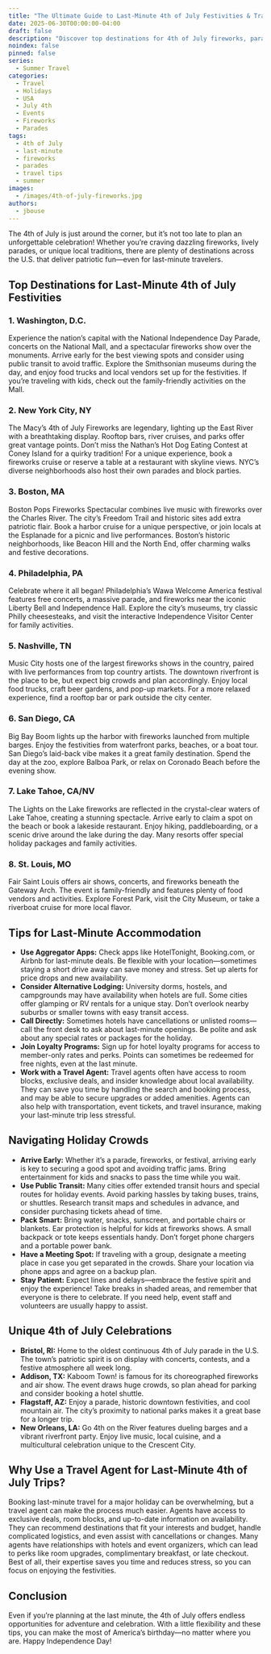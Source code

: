 ```yaml
---
title: "The Ultimate Guide to Last-Minute 4th of July Festivities & Travel"
date: 2025-06-30T00:00:00-04:00
draft: false
description: "Discover top destinations for 4th of July fireworks, parades, and unique celebrations, plus tips for last-minute travel and accommodations."
noindex: false
pinned: false
series:
  - Summer Travel
categories:
  - Travel
  - Holidays
  - USA
  - July 4th
  - Events
  - Fireworks
  - Parades
tags:
  - 4th of July
  - last-minute
  - fireworks
  - parades
  - travel tips
  - summer
images:
  - /images/4th-of-july-fireworks.jpg
authors: 
  - jbouse
---
```


The 4th of July is just around the corner, but it’s not too late to plan an unforgettable celebration! Whether you’re craving dazzling fireworks, lively parades, or unique local traditions, there are plenty of destinations across the U.S. that deliver patriotic fun—even for last-minute travelers.

## Top Destinations for Last-Minute 4th of July Festivities

### 1. Washington, D.C.
Experience the nation’s capital with the National Independence Day Parade, concerts on the National Mall, and a spectacular fireworks show over the monuments. Arrive early for the best viewing spots and consider using public transit to avoid traffic. Explore the Smithsonian museums during the day, and enjoy food trucks and local vendors set up for the festivities. If you’re traveling with kids, check out the family-friendly activities on the Mall.

### 2. New York City, NY
The Macy’s 4th of July Fireworks are legendary, lighting up the East River with a breathtaking display. Rooftop bars, river cruises, and parks offer great vantage points. Don’t miss the Nathan’s Hot Dog Eating Contest at Coney Island for a quirky tradition! For a unique experience, book a fireworks cruise or reserve a table at a restaurant with skyline views. NYC’s diverse neighborhoods also host their own parades and block parties.

### 3. Boston, MA
Boston Pops Fireworks Spectacular combines live music with fireworks over the Charles River. The city’s Freedom Trail and historic sites add extra patriotic flair. Book a harbor cruise for a unique perspective, or join locals at the Esplanade for a picnic and live performances. Boston’s historic neighborhoods, like Beacon Hill and the North End, offer charming walks and festive decorations.

### 4. Philadelphia, PA
Celebrate where it all began! Philadelphia’s Wawa Welcome America festival features free concerts, a massive parade, and fireworks near the iconic Liberty Bell and Independence Hall. Explore the city’s museums, try classic Philly cheesesteaks, and visit the interactive Independence Visitor Center for family activities.

### 5. Nashville, TN
Music City hosts one of the largest fireworks shows in the country, paired with live performances from top country artists. The downtown riverfront is the place to be, but expect big crowds and plan accordingly. Enjoy local food trucks, craft beer gardens, and pop-up markets. For a more relaxed experience, find a rooftop bar or park outside the city center.

### 6. San Diego, CA
Big Bay Boom lights up the harbor with fireworks launched from multiple barges. Enjoy the festivities from waterfront parks, beaches, or a boat tour. San Diego’s laid-back vibe makes it a great family destination. Spend the day at the zoo, explore Balboa Park, or relax on Coronado Beach before the evening show.

### 7. Lake Tahoe, CA/NV
The Lights on the Lake fireworks are reflected in the crystal-clear waters of Lake Tahoe, creating a stunning spectacle. Arrive early to claim a spot on the beach or book a lakeside restaurant. Enjoy hiking, paddleboarding, or a scenic drive around the lake during the day. Many resorts offer special holiday packages and family activities.

### 8. St. Louis, MO
Fair Saint Louis offers air shows, concerts, and fireworks beneath the Gateway Arch. The event is family-friendly and features plenty of food vendors and activities. Explore Forest Park, visit the City Museum, or take a riverboat cruise for more local flavor.

## Tips for Last-Minute Accommodation

- **Use Aggregator Apps:** Check apps like HotelTonight, Booking.com, or Airbnb for last-minute deals. Be flexible with your location—sometimes staying a short drive away can save money and stress. Set up alerts for price drops and new availability.
- **Consider Alternative Lodging:** University dorms, hostels, and campgrounds may have availability when hotels are full. Some cities offer glamping or RV rentals for a unique stay. Don’t overlook nearby suburbs or smaller towns with easy transit access.
- **Call Directly:** Sometimes hotels have cancellations or unlisted rooms—call the front desk to ask about last-minute openings. Be polite and ask about any special rates or packages for the holiday.
- **Join Loyalty Programs:** Sign up for hotel loyalty programs for access to member-only rates and perks. Points can sometimes be redeemed for free nights, even at the last minute.
- **Work with a Travel Agent:** Travel agents often have access to room blocks, exclusive deals, and insider knowledge about local availability. They can save you time by handling the search and booking process, and may be able to secure upgrades or added amenities. Agents can also help with transportation, event tickets, and travel insurance, making your last-minute trip less stressful.

## Navigating Holiday Crowds

- **Arrive Early:** Whether it’s a parade, fireworks, or festival, arriving early is key to securing a good spot and avoiding traffic jams. Bring entertainment for kids and snacks to pass the time while you wait.
- **Use Public Transit:** Many cities offer extended transit hours and special routes for holiday events. Avoid parking hassles by taking buses, trains, or shuttles. Research transit maps and schedules in advance, and consider purchasing tickets ahead of time.
- **Pack Smart:** Bring water, snacks, sunscreen, and portable chairs or blankets. Ear protection is helpful for kids at fireworks shows. A small backpack or tote keeps essentials handy. Don’t forget phone chargers and a portable power bank.
- **Have a Meeting Spot:** If traveling with a group, designate a meeting place in case you get separated in the crowds. Share your location via phone apps and agree on a backup plan.
- **Stay Patient:** Expect lines and delays—embrace the festive spirit and enjoy the experience! Take breaks in shaded areas, and remember that everyone is there to celebrate. If you need help, event staff and volunteers are usually happy to assist.

## Unique 4th of July Celebrations

- **Bristol, RI:** Home to the oldest continuous 4th of July parade in the U.S. The town’s patriotic spirit is on display with concerts, contests, and a festive atmosphere all week long.
- **Addison, TX:** Kaboom Town! is famous for its choreographed fireworks and air show. The event draws huge crowds, so plan ahead for parking and consider booking a hotel shuttle.
- **Flagstaff, AZ:** Enjoy a parade, historic downtown festivities, and cool mountain air. The city’s proximity to national parks makes it a great base for a longer trip.
- **New Orleans, LA:** Go 4th on the River features dueling barges and a vibrant riverfront party. Enjoy live music, local cuisine, and a multicultural celebration unique to the Crescent City.

## Why Use a Travel Agent for Last-Minute 4th of July Trips?

Booking last-minute travel for a major holiday can be overwhelming, but a travel agent can make the process much easier. Agents have access to exclusive deals, room blocks, and up-to-date information on availability. They can recommend destinations that fit your interests and budget, handle complicated logistics, and even assist with cancellations or changes. Many agents have relationships with hotels and event organizers, which can lead to perks like room upgrades, complimentary breakfast, or late checkout. Best of all, their expertise saves you time and reduces stress, so you can focus on enjoying the festivities.

## Conclusion

Even if you’re planning at the last minute, the 4th of July offers endless opportunities for adventure and celebration. With a little flexibility and these tips, you can make the most of America’s birthday—no matter where you are. Happy Independence Day!
